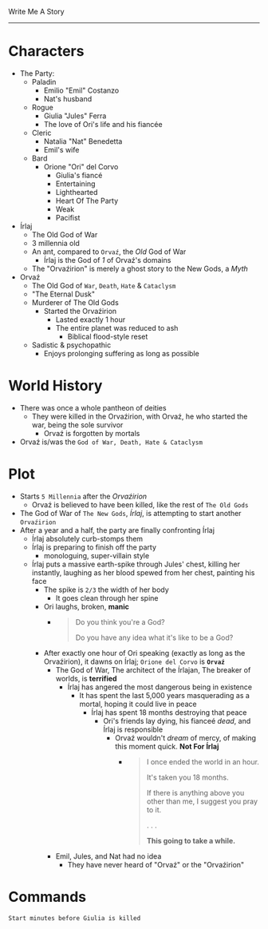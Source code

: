 Write Me A Story
***
# Characters
- The Party:
	- Paladin
		- Emilio "Emil" Costanzo
		- Nat's husband
	- Rogue
		- Giulia "Jules" Ferra
		- The love of Ori's life and his fiancée
	- Cleric
		- Natalia "Nat" Benedetta
		- Emil's wife
	- Bard
		- Orione "Ori" del Corvo
			- Giulia's fiancé
			- Entertaining
			- Lighthearted
			- Heart Of The Party
			- Weak
			- Pacifist
- Írlaj
	- The Old God of War
	- 3 millennia old
	- An ant, compared to `Orvaź`, the _Old_ God of War
		- Írlaj is the God of _1_ of Orvaź's domains
	- The "Orvaźirion" is merely a ghost story to the New Gods, a _Myth_
- Orvaź
	- The Old God of `War`, `Death`, `Hate` & `Cataclysm`
	- "The Eternal Dusk"
	- Murderer of The Old Gods
		- Started the Orvaźirion
			- Lasted exactly 1 hour
			- The entire planet was reduced to ash
				- Biblical flood-style reset
	- Sadistic & psychopathic
		- Enjoys prolonging suffering as long as possible
# World History
- There was once a whole pantheon of deities
	- They were killed in the Orvaźirion, with Orvaź, he who started the war, being the sole survivor
		- Orvaź is forgotten by mortals
- Orvaź is/was the `God of War, Death, Hate & Cataclysm`
# Plot
- Starts `5 Millennia` after the _Orvaźirion_
	- Orvaź is believed to have been killed, like the rest of `The Old Gods`
- The God of War of `The New Gods`, _Írlaj_, is attempting to start another `Orvaźirion`
- After a year and a half, the party are finally confronting Írlaj
	- Írlaj absolutely curb-stomps them
	- Írlaj is preparing to finish off the party
		- monologuing, super-villain style
	- Írlaj puts a massive earth-spike through Jules' chest, killing her instantly, laughing as her blood spewed from her chest, painting his face
		- The spike is `2/3` the width of her body
			- It goes clean through her spine
		- Ori laughs, broken, __manic__
			- >Do you think you're a God?
				>
				>Do you have any idea what it's like to be a God?
		- After exactly one hour of Ori speaking (exactly as long as the Orvaźirion), it dawns on Írlaj; `Orione del Corvo` is __`Orvaź`__
			- The God of War, The architect of the Írlajan, The breaker of worlds, is __terrified__
				- Írlaj has angered the most dangerous being in existence
					- It has spent the last 5,000 years masquerading as a mortal, hoping it could live in peace
						- Írlaj has spent 18 months destroying that peace
							- Ori's friends lay dying, his fianceé _dead_, and Írlaj is responsible
								- Orvaź wouldn't _dream_ of mercy, of making this moment quick. __Not For Írlaj__
									- >I once ended the world in an hour.
										>
										>It's taken you 18 months.
										>
										>If there is anything above you other than me, I suggest you pray to it.
										>
										>. . .
										>
										>__This going to take a while.__
			- Emil, Jules, and Nat had no idea
				- They have never heard of "Orvaź" or the "Orvaźirion"
# Commands
```
Start minutes before Giulia is killed
```